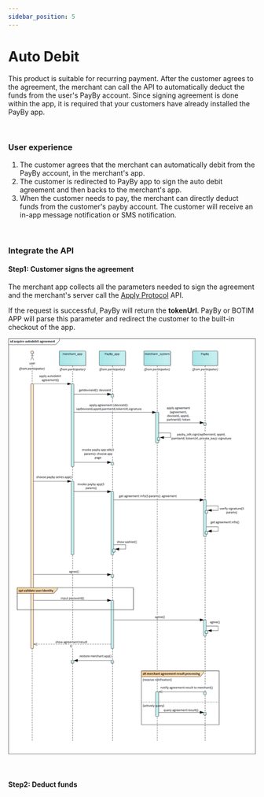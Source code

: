 ```yaml
---
sidebar_position: 5
---
```


# Auto Debit

This product is suitable for recurring payment. After the customer agrees to the agreement, the merchant can call the API to automatically deduct the funds from the user's PayBy account. Since signing agreement is done within the app, it is required that your customers have already installed the PayBy app.

<br/>

### User experience

1. The customer agrees that the merchant can automatically debit from the PayBy account, in the merchant's app.
2. The customer is redirected to PayBy app to sign the auto debit agreement and then backs to the merchant's app. 
3. When the customer needs to pay, the merchant can directly deduct funds from the customer's payby account. The customer will receive an in-app message notification or SMS notification.

<br/>

### Integrate the API

#### Step1: Customer signs the agreement

The merchant app collects all the parameters needed to sign the agreement and the merchant's server call the [Apply Protocol](/docs/applyprot) API.

If the request is successful, PayBy will return the **tokenUrl**. PayBy or BOTIM APP will parse this parameter and redirect the customer to the built-in checkout of the app.<br/>

![autodebitflow](../pic/autodebit.png)

<br/>



#### Step2: Deduct funds



